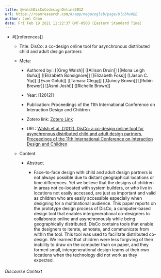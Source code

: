```yaml
---
title: @walshDisCoCodesignOnline2012
url: https://roamresearch.com/#/app/megacoglab/page/Ulcbhu0EE
author: Joel Chan
date: Fri Feb 19 2021 11:22:37 GMT-0500 (Eastern Standard Time)
---
```


- #[[references]]

    - Title: DisCo: a co-design online tool for asynchronous distributed child and adult design partners

    - Meta:

        - Authored by:: [[Greg Walsh]] [[Allison Druin]] [[Mona Leigh Guha]] [[Elizabeth Bonsignore]] [[Elizabeth Foss]] [[Jason C. Yip]] [[Evan Golub]] [[Tamara Clegg]] [[Quincy Brown]] [[Robin Brewer]] [[Asmi Joshi]] [[Richelle Brown]]

        - Year: [[2012]]

        - Publication: Proceedings of the 11th International Conference on Interaction Design and Children

        - Zotero link: [Zotero Link](zotero://select/items/7_BDS9TU5A)

        - URL: [Walsh et al. (2012). DisCo: a co-design online tool for asynchronous distributed child and adult design partners. Proceedings of the 11th International Conference on Interaction Design and Children](https://doi.org/10.1145/2307096.2307099)

    - Content

        - Abstract

            - Face-to-face design with child and adult design partners is not always possible due to distant geographical locations or time differences. Yet we believe that the designs of children in areas not co-located with system builders, or who live in locations not easily accessed, are just as important and valid as children who are easily accessible especially when designing for a multinational audience. This paper reports on the prototype design process of DisCo, a computer-based design tool that enables intergenerational co-designers to collaborate online and asynchronously while being geographically distributed. DisCo contains tools that enable the designers to iterate, annotate, and communicate from within the tool. This tool was used to facilitate distributed co-design. We learned that children were less forgiving of their inability to draw on the computer than on paper, and they formed small, intergenerational design teams at their own locations when the technology did not work as they expected.

###### Discourse Context


